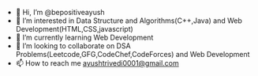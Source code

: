 - 👋 Hi, I’m @bepositiveayush
- 👀 I’m interested in Data Structure and Algorithms(C++,Java) and Web Development(HTML,CSS,javascript)
- 🌱 I’m currently learning Web Development
- 💞️ I’m looking to collaborate on DSA Problems(Leetcode,GFG,CodeChef,CodeForces) and Web Development
- 📫 How to reach me ayushtrivedi0001@gmail.com

<!---
bepositiveayush/bepositiveayush is a ✨ special ✨ repository because its `README.md` (this file) appears on your GitHub profile.
You can click the Preview link to take a look at your changes.
--->
